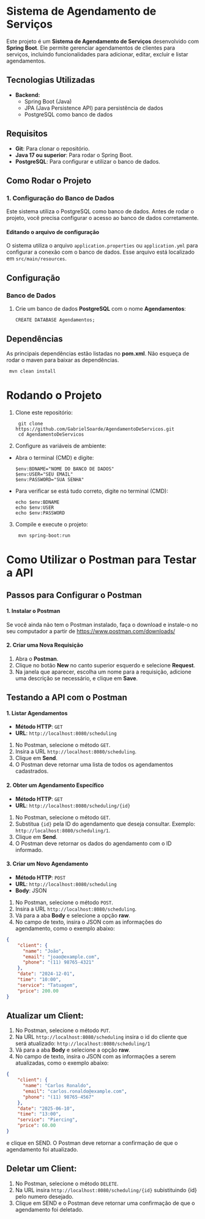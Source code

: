 # Sistema de Agendamento de Serviços

Este projeto é um **Sistema de Agendamento de Serviços** desenvolvido com **Spring Boot**. Ele permite gerenciar agendamentos de clientes para serviços, incluindo funcionalidades para adicionar, editar, excluir e listar agendamentos.

## Tecnologias Utilizadas

- **Backend:**
  - Spring Boot (Java)
  - JPA (Java Persistence API) para persistência de dados
  - PostgreSQL como banco de dados

## Requisitos

- **Git**: Para clonar o repositório.
- **Java 17 ou superior**: Para rodar o Spring Boot.
- **PostgreSQL**: Para configurar e utilizar o banco de dados.

## Como Rodar o Projeto

### 1. Configuração do Banco de Dados

Este sistema utiliza o PostgreSQL como banco de dados. Antes de rodar o projeto, você precisa configurar o acesso ao banco de dados corretamente.

#### Editando o arquivo de configuração

O sistema utiliza o arquivo `application.properties` ou `application.yml` para configurar a conexão com o banco de dados. Esse arquivo está localizado em `src/main/resources`.

## Configuração
### Banco de Dados
1. Crie um banco de dados **PostgreSQL** com o nome **Agendamentos**:
   
       CREATE DATABASE Agendamentos;

## Dependências
As principais dependências estão listadas no **pom.xml**. Não esqueça de rodar o maven para baixar as dependências.

     mvn clean install

# Rodando o Projeto

1. Clone este repositório:
 
        git clone https://github.com/GabrielSoarde/AgendamentoDeServicos.git
        cd AgendamentoDeServicos
   
2. Configure as variáveis de ambiente:
   
- Abra o terminal (CMD) e digite:

      $env:BDNAME="NOME DO BANCO DE DADOS"
      $env:USER="SEU EMAIL"
      $env:PASSWORD="SUA SENHA"
  
- Para verificar se está tudo correto, digite no terminal (CMD):

      echo $env:BDNAME
      echo $env:USER
      echo $env:PASSWORD
  
3. Compile e execute o projeto:
   
        mvn spring-boot:run
   
# Como Utilizar o Postman para Testar a API

## Passos para Configurar o Postman

#### 1. Instalar o Postman

Se você ainda não tem o Postman instalado, faça o download e instale-o no seu computador a partir de https://www.postman.com/downloads/

#### 2. Criar uma Nova Requisição

1. Abra o **Postman**.
2. Clique no botão **New** no canto superior esquerdo e selecione **Request**.
3. Na janela que aparecer, escolha um nome para a requisição, adicione uma descrição se necessário, e clique em **Save**.

## Testando a API com o Postman

#### **1. Listar Agendamentos**

- **Método HTTP**: `GET`
- **URL**: `http://localhost:8080/scheduling`

1. No Postman, selecione o método `GET`.
2. Insira a URL `http://localhost:8080/scheduling`.
3. Clique em **Send**.
4. O Postman deve retornar uma lista de todos os agendamentos cadastrados.

#### **2. Obter um Agendamento Específico**

- **Método HTTP**: `GET`
- **URL**: `http://localhost:8080/scheduling/{id}`

1. No Postman, selecione o método `GET`.
2. Substitua `{id}` pela ID do agendamento que deseja consultar. Exemplo: `http://localhost:8080/scheduling/1`.
3. Clique em **Send**.
4. O Postman deve retornar os dados do agendamento com o ID informado.

#### **3. Criar um Novo Agendamento**

- **Método HTTP**: `POST`
- **URL**: `http://localhost:8080/scheduling`
- **Body**: JSON

1. No Postman, selecione o método `POST`.
2. Insira a URL `http://localhost:8080/scheduling`.
3. Vá para a aba **Body** e selecione a opção **raw**.
4. No campo de texto, insira o JSON com as informações do agendamento, como o exemplo abaixo:

```json
{
    "client": {
      "name": "João",
      "email": "joao@example.com",
      "phone": "(11) 98765-4321"
    },
    "date": "2024-12-01",
    "time": "10:00",
    "service": "Tatuagem",
    "price": 200.00
}
```

## Atualizar um Client:

1. No Postman, selecione o método `PUT`.
2. Na URL `http://localhost:8080/scheduling` insira o id do cliente que será atualizado:
`http://localhost:8080/scheduling/1`
3. Vá para a aba **Body** e selecione a opção **raw**.
4. No campo de texto, insira o JSON com as informações a serem atualizadas, como o exemplo abaixo:
   
```json
{
    "client": {
      "name": "Carlos Ronaldo", 
      "email": "carlos.ronaldo@example.com", 
      "phone": "(11) 98765-4567"
    },
    "date": "2025-06-10",
    "time": "13:00",
    "service": "Piercing",
    "price": 60.00
}
```
e clique en SEND. O Postman deve retornar a confirmação de que o agendamento foi atualizado.

## Deletar um Client:
1. No Postman, selecione o método `DELETE`.
2. Na URL insira `http://localhost:8080/scheduling/{id}` subistituindo {id} pelo numero desejado.
3. Clique em SEND e o Postman deve retornar uma confirmação de que o agendamento foi deletado.



